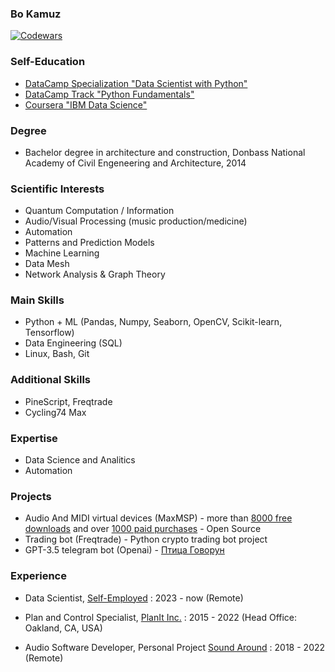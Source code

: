 ### Bo Kamuz

<!--
**bkamuz/bkamuz** is a ✨ _special_ ✨ repository because its `README.md` (this file) appears on your GitHub profile.

Here are some ideas to get you started:

- 🔭 I’m currently working on ...
- 🌱 I’m currently learning ...
- 👯 I’m looking to collaborate on ...
- 🤔 I’m looking for help with ...
- 💬 Ask me about ...
- 📫 How to reach me: ...
- 😄 Pronouns: ...
- ⚡ Fun fact: ...
-->

[![Codewars](https://www.codewars.com/users/bkamuz/badges/large)](https://www.codewars.com/users/bkamuz)

### Self-Education

* [DataCamp Specialization "Data Scientist with Python"](https://www.datacamp.com/profile/bkamuz)
* [DataCamp Track "Python Fundamentals"](https://www.datacamp.com/profile/bkamuz)
* [Coursera "IBM Data Science"](https://coursera.org/share/fc6414fbd3299902d096e489e1d00161)

### Degree

* Bachelor degree in architecture and construction, Donbass National Academy of Civil Engeneering and Architecture, 2014

### Scientific Interests

* Quantum Computation / Information
* Audio/Visual Processing (music production/medicine)
* Automation
* Patterns and Prediction Models
* Machine Learning
* Data Mesh
* Network Analysis & Graph Theory

### Main Skills

* Python + ML (Pandas, Numpy, Seaborn, OpenCV, Scikit-learn, Tensorflow)
* Data Engineering (SQL)
* Linux, Bash, Git

### Additional Skills

* PineScript, Freqtrade
* Cycling74 Max

### Expertise

* Data Science and Analitics
* Automation

### Projects

* Audio And MIDI virtual devices (MaxMSP) - more than [8000 free downloads](https://maxforlive.com/profile/user/zaSLON) and over [1000 paid purchases](https://soundaround.gumroad.com/) - Open Source
* Trading bot (Freqtrade) - Python crypto trading bot project
* GPT-3.5 telegram bot (Openai) - [Птица Говорун](https://t.me/chat_govorun_bot)

### Experience

<!--
<img style="test" src="https://gb.ru/favicon.ico" alt="alt text" width="50" height="15"> 
-->
* Data Scientist, [Self-Employed](https://www.notion.so/bkamuz/Kamuz-Bo-d3f0e69c00a941ac847ab8ff949d87e3) : 2023 - now (Remote)

<!--
<img src="https://planit-inc.com/wp-content/themes/planit/assets/img/tild3536-3831-4730-a232-633966353561__planit-logo_white.svg" alt="alt text" width="50" height="15">  
-->
* Plan and Control Specialist, [PlanIt Inc.](https://planit-inc.com/) : 2015 - 2022 (Head Office: Oakland, CA, USA)

<!--
<img src="https://static.tildacdn.com/tild6164-3265-4962-b931-663232666466/Waves_W.png" alt="alt text" width="50" height="15"> 
-->
* Audio Software Developer, Personal Project [Sound Around](http://bkamuz.tilda.ws/en/else) : 2018 - 2022 (Remote)
